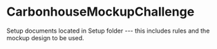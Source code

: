 # CarbonhouseMockupChallenge

Setup documents located in Setup folder --- this includes rules and the mockup design to be used.
